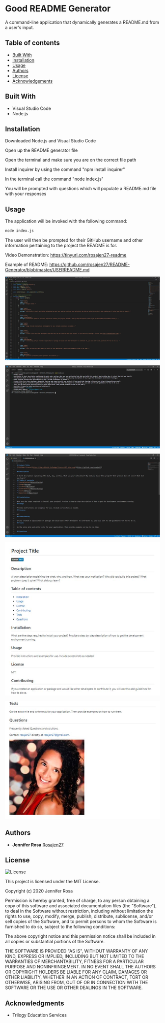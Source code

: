 
# Good README Generator

A command-line application that dynamically generates a README.md from a user's input.


## Table of contents
* [Built With](#built-with)
* [Installation](#installation)
* [Usage](#usage)
* [Authors](#authors)
* [License](#license)
* [Acknowledgements](#acknowledgement)


## Built With

  - Visual Studio Code
  - Node.js


## Installation 
        
Downloaded Node.js and Visual Studio Code

Open up the README generator file

Open the terminal and make sure you are on the correct file path

Install inquirer by using the command "npm install inquirer" 

In the terminal call the command "node index.js"

You will be prompted with questions which will populate a README.md file with your responses


## Usage
        
The application will be invoked with the following command:

```sh
node index.js
```

The user will then be prompted for their GitHub username and other information pertaining to the project the README is for.


Video Demonstration: https://tinyurl.com/rosajen27-readme

Example of README: https://github.com/rosajen27/README-Generator/blob/master/USERREADME.md


![demo1](./assets/Capture.JPG)


![demo2](./assets/Capture2.JPG)


![demo3](./assets/Capture3.JPG)


![demo4](./assets/Capture4.JPG)


![demo5](./assets/Capture5.JPG)


## Authors

  - **Jennifer Rosa**
    [Rosajen27](https://rosajen27.github.io/)


## License

![License](https://img.shields.io/badge/license-MIT%20License-blue.svg)

This project is licensed under the MIT License.

Copyright (c) 2020 Jennifer Rosa

Permission is hereby granted, free of charge, to any person obtaining a copy
of this software and associated documentation files (the "Software"), to deal
in the Software without restriction, including without limitation the rights
to use, copy, modify, merge, publish, distribute, sublicense, and/or sell
copies of the Software, and to permit persons to whom the Software is
furnished to do so, subject to the following conditions:

The above copyright notice and this permission notice shall be included in all
copies or substantial portions of the Software.

THE SOFTWARE IS PROVIDED "AS IS", WITHOUT WARRANTY OF ANY KIND, EXPRESS OR
IMPLIED, INCLUDING BUT NOT LIMITED TO THE WARRANTIES OF MERCHANTABILITY,
FITNESS FOR A PARTICULAR PURPOSE AND NONINFRINGEMENT. IN NO EVENT SHALL THE
AUTHORS OR COPYRIGHT HOLDERS BE LIABLE FOR ANY CLAIM, DAMAGES OR OTHER
LIABILITY, WHETHER IN AN ACTION OF CONTRACT, TORT OR OTHERWISE, ARISING FROM,
OUT OF OR IN CONNECTION WITH THE SOFTWARE OR THE USE OR OTHER DEALINGS IN THE
SOFTWARE.

## Acknowledgments

  - Trilogy Education Services
